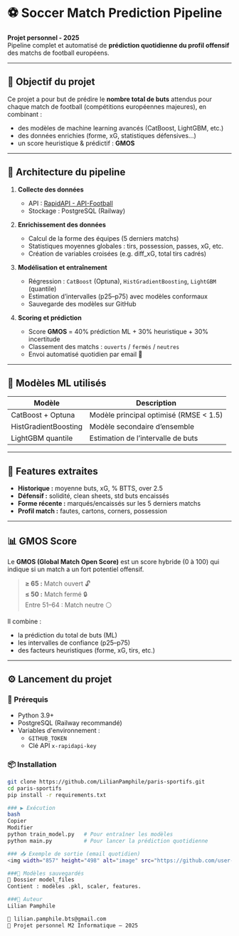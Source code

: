 # ⚽ Soccer Match Prediction Pipeline

**Projet personnel - 2025**  
Pipeline complet et automatisé de **prédiction quotidienne du profil offensif** des matchs de football européens.

---

## 🚀 Objectif du projet

Ce projet a pour but de prédire le **nombre total de buts** attendus pour chaque match de football (compétitions européennes majeures), en combinant :
- des modèles de machine learning avancés (CatBoost, LightGBM, etc.)
- des données enrichies (forme, xG, statistiques défensives...)
- un score heuristique & prédictif : **GMOS**

---

## 🧱 Architecture du pipeline

1. **Collecte des données**
   - API : [RapidAPI - API-Football](https://rapidapi.com/api-sports/api/api-football)
   - Stockage : PostgreSQL (Railway)

2. **Enrichissement des données**
   - Calcul de la forme des équipes (5 derniers matchs)
   - Statistiques moyennes globales : tirs, possession, passes, xG, etc.
   - Création de variables croisées (e.g. diff_xG, total tirs cadrés)

3. **Modélisation et entraînement**
   - Régression : `CatBoost` (Optuna), `HistGradientBoosting`, `LightGBM` (quantile)
   - Estimation d’intervalles (p25–p75) avec modèles conformaux
   - Sauvegarde des modèles sur GitHub

4. **Scoring et prédiction**
   - Score **GMOS** = 40% prédiction ML + 30% heuristique + 30% incertitude
   - Classement des matchs : `ouverts` / `fermés` / `neutres`
   - Envoi automatisé quotidien par email 📩

---

## 🧠 Modèles ML utilisés

| Modèle                  | Description                          |
|-------------------------|--------------------------------------|
| CatBoost + Optuna       | Modèle principal optimisé (RMSE < 1.5) |
| HistGradientBoosting    | Modèle secondaire d’ensemble         |
| LightGBM quantile       | Estimation de l’intervalle de buts   |

---

## 🧬 Features extraites

- **Historique :** moyenne buts, xG, % BTTS, over 2.5  
- **Défensif :** solidité, clean sheets, std buts encaissés  
- **Forme récente :** marqués/encaissés sur les 5 derniers matchs  
- **Profil match :** fautes, cartons, corners, possession  

---

## 📊 GMOS Score

Le **GMOS (Global Match Open Score)** est un score hybride (0 à 100) qui indique si un match a un fort potentiel offensif.

> **≥ 65 :** Match ouvert 🔓  
> **≤ 50 :** Match fermé 🔒  
> Entre 51–64 : Match neutre ⚪

Il combine :
- la prédiction du total de buts (ML)
- les intervalles de confiance (p25–p75)
- des facteurs heuristiques (forme, xG, tirs, etc.)

---

## ⚙️ Lancement du projet

### 🔧 Prérequis
- Python 3.9+
- PostgreSQL (Railway recommandé)
- Variables d'environnement :  
  - `GITHUB_TOKEN`  
  - Clé API `x-rapidapi-key`

### 📦 Installation

```bash
git clone https://github.com/LilianPamphile/paris-sportifs.git
cd paris-sportifs
pip install -r requirements.txt

### ▶️ Exécution
bash
Copier
Modifier
python train_model.py   # Pour entraîner les modèles
python main.py          # Pour lancer la prédiction quotidienne

### 📥 Exemple de sortie (email quotidien)
<img width="857" height="498" alt="image" src="https://github.com/user-attachments/assets/d7ea5f0c-858c-4006-a754-e29187002903" />

###📁 Modèles sauvegardés
📂 Dossier model_files
Contient : modèles .pkl, scaler, features.

###👤 Auteur
Lilian Pamphile

📧 lilian.pamphile.bts@gmail.com
📅 Projet personnel M2 Informatique – 2025
